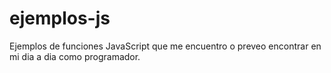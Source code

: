 # ejemplos-js
Ejemplos de funciones JavaScript que me encuentro o preveo encontrar en mi dia a dia como programador. 
